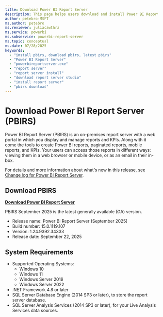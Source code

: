 ```yaml
---
title: Download Power BI Report Server
description: This page helps users download and install Power BI Report Server.
author: petebro-MSFT
ms.author: petebro
ms.reviewer: juliacawthra
ms.service: powerbi
ms.subservice: powerbi-report-server
ms.topic: conceptual
ms.date: 07/28/2025
keywords:
  - "install pbirs, download pbirs, latest pbirs"
  - "Power BI Report Server"
  - "powerbireportserver.exe"
  - "report server"
  - "report server install"
  - "download report server studio"
  - "install report server"
  - "pbirs download"
---
```


# Download Power BI Report Server (PBIRS)

Power BI Report Server (PBIRS) is an on-premises report server with a web portal in which you display and manage reports and KPIs. Along with it come the tools to create Power BI reports, paginated reports, mobile reports, and KPIs. Your users can access those reports in different ways: viewing them in a web browser or mobile device, or as an email in their in-box.

For details and more information about what's new in this release, see [Change log for Power BI Report Server](changelog.md).

## Download PBIRS

**[Download Power BI Report Server](https://aka.ms/pbireportserverexe)**

PBIRS September 2025 is the latest generally available (GA) version.

- Release name: Power BI Report Server (September 2025)
- Build number: 15.0.1119.107
- Version: 1.24.9392.34333
- Release date: September 22, 2025

## System Requirements

- Supported Operating Systems:
  - Windows 10
  - Windows 11
  - Windows Server 2019
  - Windows Server 2022
- .NET Framework 4.8 or later
- SQL Server Database Engine (2014 SP3 or later), to store the report server database.
- SQL Server Analysis Services (2014 SP3 or later), for your Live Analysis Services data sources.

